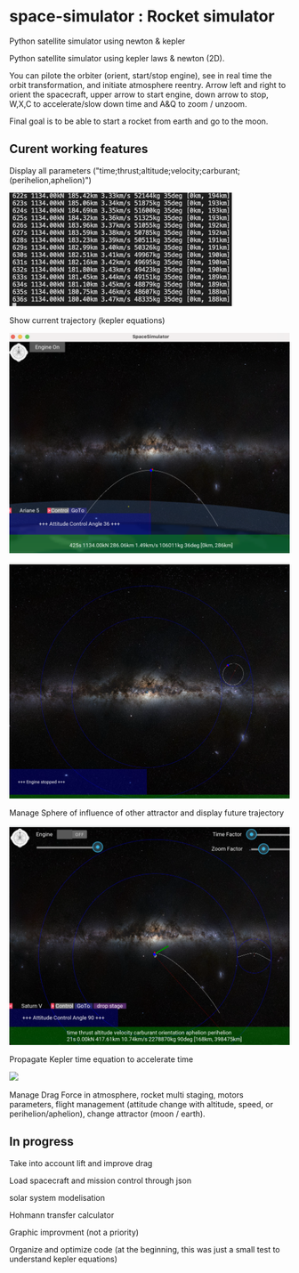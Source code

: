 # space-simulator : Rocket simulator
Python satellite simulator using newton &amp; kepler

Python satellite simulator using kepler laws & newton (2D).

You can pilote the orbiter (orient, start/stop engine), see in real time the orbit transformation, and initiate atmosphere reentry.
Arrow left and right to orient the spacecraft, upper arrow to start engine, down arrow to stop, W,X,C to accelerate/slow down time and A&Q to zoom / unzoom.

Final goal is to be able to start a rocket from earth and go to the moon.


## Curent working features

Display all parameters ("time;thrust;altitude;velocity;carburant;(perihelion,aphelion)")

![](https://raw.githubusercontent.com/air01a/space-simulator/main/screenshots/data.png)

Show current trajectory (kepler equations)

![](https://raw.githubusercontent.com/air01a/space-simulator/main/screenshots/trajectory.png)

![](https://raw.githubusercontent.com/air01a/space-simulator/main/screenshots/trajectory2.png)

Manage Sphere of influence of other attractor and display future trajectory

![](https://raw.githubusercontent.com/air01a/space-simulator/main/screenshots/trajectory3.png)

Propagate Kepler time equation to accelerate time

![](https://raw.githubusercontent.com/air01a/space-simulator/main/screenshots/kepler_propagation.gif)

Manage Drag Force in atmosphere, rocket multi staging, motors parameters, flight management (attitude change with altitude, speed, or perihelion/aphelion), change attractor (moon / earth).

## In progress

Take into account lift and improve drag

Load spacecraft and mission control through json

solar system modelisation

Hohmann transfer calculator

Graphic improvment (not a priority)

Organize and optimize code (at the beginning, this was just a small test to understand kepler equations)


